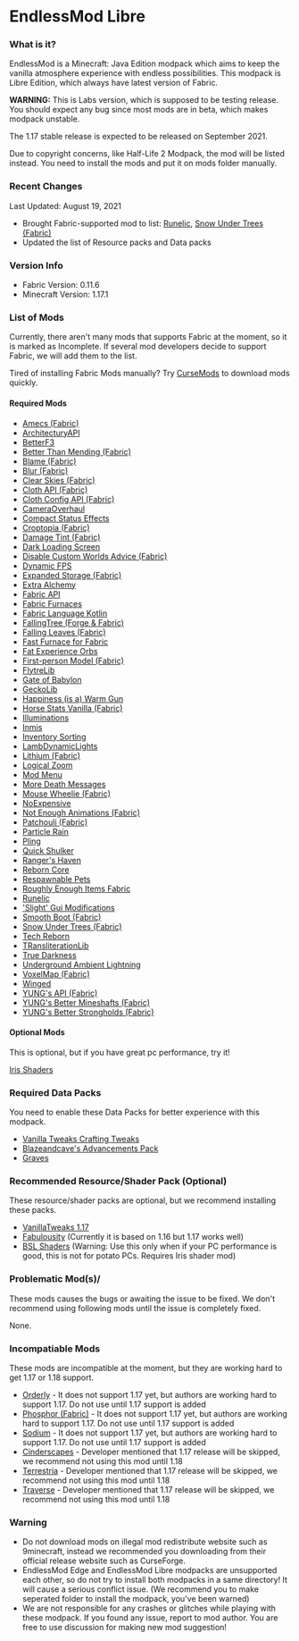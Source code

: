 # EndlessMod Libre #
### What is it? ###
EndlessMod is a Minecraft: Java Edition modpack which aims to keep the vanilla atmosphere experience with endless possibilities.
This modpack is Libre Edition, which always have latest version of Fabric.

**WARNING:** This is Labs version, which is supposed to be testing release. You should expect any bug since most mods are in beta, which makes modpack unstable.

The 1.17 stable release is expected to be released on September 2021.

Due to copyright concerns, like Half-Life 2 Modpack, the mod will be listed instead. You need to install the mods and put it on mods folder manually.

### Recent Changes ###
Last Updated: August 19, 2021
* Brought Fabric-supported mod to list: [Runelic](https://www.curseforge.com/minecraft/mc-mods/runelic), [Snow Under Trees (Fabric)](https://www.curseforge.com/minecraft/mc-mods/snow-under-trees-fabric)
* Updated the list of Resource packs and Data packs

### Version Info ###
- Fabric Version: 0.11.6
- Minecraft Version: 1.17.1

### List of Mods ###
Currently, there aren't many mods that supports Fabric at the moment, so it is marked as Incomplete. If several mod developers decide to support Fabric, we will add them to the list.

Tired of installing Fabric Mods manually? Try [CurseMods](https://www.curseforge.com/minecraft/mc-mods/cursemods) to download mods quickly.

#### Required Mods ####
* [Amecs (Fabric)](https://www.curseforge.com/minecraft/mc-mods/amecs)
* [ArchitecturyAPI](https://www.curseforge.com/minecraft/mc-mods/architectury-fabric)
* [BetterF3](https://www.curseforge.com/minecraft/mc-mods/betterf3)
* [Better Than Mending (Fabric)](https://www.curseforge.com/minecraft/mc-mods/better-than-mending)
* [Blame (Fabric)](https://www.curseforge.com/minecraft/mc-mods/blame-fabric)
* [Blur (Fabric)](https://www.curseforge.com/minecraft/mc-mods/blur-fabric)
* [Clear Skies (Fabric)](https://www.curseforge.com/minecraft/mc-mods/clear-skies)
* [Cloth API (Fabric)](https://www.curseforge.com/minecraft/mc-mods/cloth-api)
* [Cloth Config API (Fabric)](https://www.curseforge.com/minecraft/mc-mods/cloth-config)
* [CameraOverhaul](https://www.curseforge.com/minecraft/mc-mods/cameraoverhaul)
* [Compact Status Effects](https://www.curseforge.com/minecraft/mc-mods/compact-status-effects)
* [Croptopia (Fabric)](https://www.curseforge.com/minecraft/mc-mods/croptopia-fabric)
* [Damage Tint (Fabric)](https://www.curseforge.com/minecraft/mc-mods/damage-tint)
* [Dark Loading Screen](https://www.curseforge.com/minecraft/mc-mods/dark-loading-screen)
* [Disable Custom Worlds Advice (Fabric)](https://www.curseforge.com/minecraft/mc-mods/fabric-disable-custom-worlds-advice)
* [Dynamic FPS](https://www.curseforge.com/minecraft/mc-mods/dynamic-fps)
* [Expanded Storage (Fabric)](https://www.curseforge.com/minecraft/mc-mods/expanded-storage-fabric)
* [Extra Alchemy](https://www.curseforge.com/minecraft/mc-mods/extra-alchemy)
* [Fabric API](https://www.curseforge.com/minecraft/mc-mods/fabric-api)
* [Fabric Furnaces](https://www.curseforge.com/minecraft/mc-mods/fabric-furnaces)
* [Fabric Language Kotlin](https://www.curseforge.com/minecraft/mc-mods/fabric-language-kotlin)
* [FallingTree (Forge & Fabric)](https://www.curseforge.com/minecraft/mc-mods/falling-tree)
* [Falling Leaves (Fabric)](https://www.curseforge.com/minecraft/mc-mods/falling-leaves-fabric)
* [Fast Furnace for Fabric](https://www.curseforge.com/minecraft/mc-mods/fast-furnace-for-fabric)
* [Fat Experience Orbs](https://www.curseforge.com/minecraft/mc-mods/fat-experience-orbs)
* [First-person Model (Fabric)](https://www.curseforge.com/minecraft/mc-mods/first-person-model)
* [FlytreLib](https://www.curseforge.com/minecraft/mc-mods/flytrelib)
* [Gate of Babylon](https://www.curseforge.com/minecraft/mc-mods/gate-of-babylon)
* [GeckoLib](https://www.curseforge.com/minecraft/mc-mods/geckolib)
* [Happiness (is a) Warm Gun](https://www.curseforge.com/minecraft/mc-mods/happiness-is-a-warm-gun)
* [Horse Stats Vanilla (Fabric)](https://www.curseforge.com/minecraft/mc-mods/horsestatsvanilla)
* [Illuminations](https://www.curseforge.com/minecraft/mc-mods/illuminations)
* [Inmis](https://www.curseforge.com/minecraft/mc-mods/inmis)
* [Inventory Sorting](https://www.curseforge.com/minecraft/mc-mods/inventory-sorting)
* [LambDynamicLights](https://www.curseforge.com/minecraft/mc-mods/lambdynamiclights)
* [Lithium (Fabric)](https://www.curseforge.com/minecraft/mc-mods/lithium)
* [Logical Zoom](https://www.curseforge.com/minecraft/mc-mods/logical-zoom)
* [Mod Menu](https://www.curseforge.com/minecraft/mc-mods/modmenu)
* [More Death Messages](https://www.curseforge.com/minecraft/mc-mods/more-death-messages)
* [Mouse Wheelie (Fabric)](https://www.curseforge.com/minecraft/mc-mods/mouse-wheelie)
* [NoExpensive](https://www.curseforge.com/minecraft/mc-mods/noexpensive)
* [Not Enough Animations (Fabric)](https://www.curseforge.com/minecraft/mc-mods/not-enough-animations)
* [Patchouli (Fabric)](https://www.curseforge.com/minecraft/mc-mods/patchouli-fabric)
* [Particle Rain](https://www.curseforge.com/minecraft/mc-mods/particle-rain)
* [Pling](https://www.curseforge.com/minecraft/mc-mods/pling)
* [Quick Shulker](https://www.curseforge.com/minecraft/mc-mods/quick-shulker)
* [Ranger's Haven](https://www.curseforge.com/minecraft/mc-mods/rangers-haven)
* [Reborn Core](https://www.curseforge.com/minecraft/mc-mods/reborncore)
* [Respawnable Pets](https://www.curseforge.com/minecraft/mc-mods/respawnable-pets)
* [Roughly Enough Items Fabric](https://www.curseforge.com/minecraft/mc-mods/roughly-enough-items)
* [Runelic](https://www.curseforge.com/minecraft/mc-mods/runelic)
* ['Slight' Gui Modifications](https://www.curseforge.com/minecraft/mc-mods/slight-gui-modifications)
* [Smooth Boot (Fabric)](https://www.curseforge.com/minecraft/mc-mods/smooth-boot)
* [Snow Under Trees (Fabric)](https://www.curseforge.com/minecraft/mc-mods/snow-under-trees-fabric)
* [Tech Reborn](https://www.curseforge.com/minecraft/mc-mods/techreborn)
* [TRansliterationLib](https://www.curseforge.com/minecraft/mc-mods/transliterationlib)
* [True Darkness](https://www.curseforge.com/minecraft/mc-mods/true-darkness)
* [Underground Ambient Lightning](https://www.curseforge.com/minecraft/mc-mods/undergroundambientlighting)
* [VoxelMap (Fabric)](https://www.curseforge.com/minecraft/mc-mods/voxelmap)
* [Winged](https://www.curseforge.com/minecraft/mc-mods/winged)
* [YUNG's API (Fabric)](https://www.curseforge.com/minecraft/mc-mods/yungs-api-fabric)
* [YUNG's Better Mineshafts (Fabric)](https://www.curseforge.com/minecraft/mc-mods/yungs-better-mineshafts-fabric)
* [YUNG's Better Strongholds (Fabric)](https://www.curseforge.com/minecraft/mc-mods/yungs-better-strongholds-fabric)

#### Optional Mods ####
This is optional, but if you have great pc performance, try it!

[Iris Shaders](https://irisshaders.net/)

### Required Data Packs ###
You need to enable these Data Packs for better experience with this modpack.

* [Vanilla Tweaks Crafting Tweaks](https://vanillatweaks.net/share#gmblxQ)
* [Blazeandcave's Advancements Pack](https://www.planetminecraft.com/data-pack/blazeandcave-s-advancements-pack-1-12/)
* [Graves](https://vanillatweaks.net/share#0cGCMO)

### Recommended Resource/Shader Pack (Optional) ###
These resource/shader packs are optional, but we recommend installing these packs.
* [VanillaTweaks 1.17](https://vanillatweaks.net/share#nIYuHn)
* [Fabulousity](https://github.com/ScottoMotto/Fabulousity) (Currently it is based on 1.16 but 1.17 works well) 
* [BSL Shaders](http://bitslablab.com/bslshaders/) (Warning: Use this only when if your PC performance is good, this is not for potato PCs. Requires Iris shader mod)

### Problematic Mod(s)/ ###
These mods causes the bugs or awaiting the issue to be fixed. We don't recommend using following mods until the issue is completely fixed.

None.

### Incompatiable Mods ###
These mods are incompatible at the moment, but they are working hard to get 1.17 or 1.18 support.

* [Orderly](https://www.curseforge.com/minecraft/mc-mods/orderly) - It does not support 1.17 yet, but authors are working hard to support 1.17. Do not use until 1.17 support is added
* [Phosphor (Fabric)](https://www.curseforge.com/minecraft/mc-mods/phosphor) - It does not support 1.17 yet, but authors are working hard to support 1.17. Do not use until 1.17 support is added
* [Sodium](https://www.curseforge.com/minecraft/mc-mods/sodium) - It does not support 1.17 yet, but authors are working hard to support 1.17. Do not use until 1.17 support is added
* [Cinderscapes](https://www.curseforge.com/minecraft/mc-mods/cinderscapes) - Developer mentioned that 1.17 release will be skipped, we recommend not using this mod until 1.18
* [Terrestria](https://www.curseforge.com/minecraft/mc-mods/terrestria) - Developer mentioned that 1.17 release will be skipped, we recommend not using this mod until 1.18
* [Traverse](https://www.curseforge.com/minecraft/mc-mods/traverse) - Developer mentioned that 1.17 release will be skipped, we recommend not using this mod until 1.18


### Warning ###
- Do not download mods on illegal mod redistribute website such as 9minecraft, instead we recommended you downloading from their official release website such as CurseForge.
- EndlessMod Edge and EndlessMod Libre modpacks are unsupported each other, so do not try to install both modpacks in a same directory! It will cause a serious conflict issue. (We recommend you to make seperated folder to install the modpack, you've been warned)
- We are not responsible for any crashes or glitches while playing with these modpack. If you found any issue, report to mod author. You are free to use discussion for making new mod suggestion!

